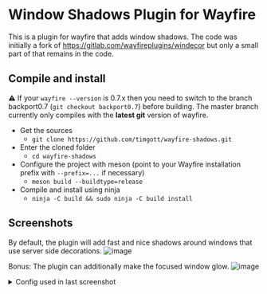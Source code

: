 # Window Shadows Plugin for Wayfire

This is a plugin for wayfire that adds window shadows. The code was initially a
fork of <https://gitlab.com/wayfireplugins/windecor> but only a small part of
that remains in the code.

## Compile and install

⚠️ If your `wayfire --version` is 0.7.x then you need to switch to the branch backport0.7 (`git checkout backport0.7`) before building. The master branch currently only compiles with the **latest git** version of wayfire.

- Get the sources
  - `git clone https://github.com/timgott/wayfire-shadows.git`
- Enter the cloned folder
  - `cd wayfire-shadows`
- Configure the project with meson (point to your Wayfire installation prefix with `--prefix=...` if necessary)
  - `meson build --buildtype=release`
- Compile and install using ninja
  - `ninja -C build && sudo ninja -C build install`

## Screenshots

By default, the plugin will add fast and nice shadows around windows that use server side decorations.
![image](https://raw.github.com/timgott/wayfire-shadows/screenshots/screenshots/screenshot_stripes.png)

Bonus: The plugin can additionally make the focused window glow.
![image](https://raw.github.com/timgott/wayfire-shadows/screenshots/screenshots/screenshot_glass_glow.png)

<details>
<summary>Config used in last screenshot</summary>
```
[decoration]
active_color = \#A8A0C9A4
border_size = 4
inactive_color = \#20252338
title_height = 0

[winshadows]
glow_color = \#97AFCD26
glow_radius = 40
shadow_color = \#00000033
shadow_radius = 20
```
</details>
